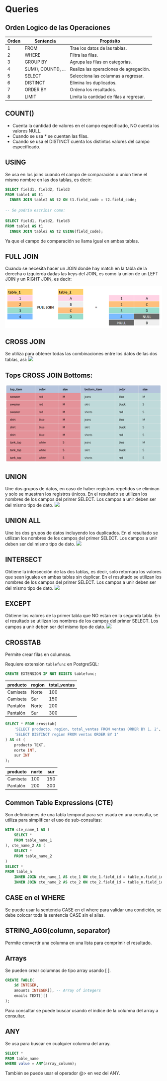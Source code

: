 # Queries

## Orden Logico de las Operaciones

Orden| Sentencia           |  Propósito
-----|---------------------|---------------
1    | FROM                |  Trae los datos de las tablas.
2    | WHERE               |  Filtra las filas.
3    | GROUP BY            |  Agrupa las filas en categorias.
4    | SUM(), COUNT(), ... |  Realiza las operaciones de agregación.
5    | SELECT              |  Selecciona las columnas a regresar.
6    | DISTINCT            |  Elimina los duplicados.
7    | ORDER BY            |  Ordena los resultados.
8    | LIMIT               |  Limita la cantidad de filas a regresar.

## COUNT()
- Cuenta la cantidad de valores en el campo especificado, NO cuenta los valores NULL.
- Cuando se usa * se cuentan las filas.
- Cuando se usa el DISTINCT cuenta los distintos valores del campo especificado.

## USING
Se usa en los joins cuando el campo de comparación o union tiene el mismo nombre en las dos tablas, es decir:
```sql
SELECT field1, field2, field3
FROM table1 AS t1
  INNER JOIN table2 AS t2 ON t1.field_code = t2.field_code;

-- Se podría escribir como:

SELECT field1, field2, field3
FROM table1 AS t1
  INNER JOIN table2 AS t2 USING(field_code);
```

Ya que el campo de comparación se llama igual en ambas tablas.

## FULL JOIN
Cuando se necesita hacer un JOIN donde hay match en la tabla de la derecha o izquierda dadas las keys del JOIN, es como la union de un LEFT JOIN y un RIGHT JOIN, es decir:

<img src="images/full_join.png">


## CROSS JOIN
Se utiliza para obtener todas las combinaciones entre los datos de las dos tablas, así:
<img src="cross_join.png">

## Tops CROSS JOIN Bottoms:
<img src="images/top_cross_join_bottoms.png">

## UNION
Une dos grupos de datos, en caso de haber registros repetidos se eliminan y solo se muestran los registros únicos. En el resultado se utilizan los nombres de los campos del primer SELECT. Los campos a unir deben ser del mismo tipo de dato.
<img src="a_union_b.png">

## UNION ALL
Une los dos grupos de datos incluyendo los duplicados. En el resultado se utilizan los nombres de los campos del primer SELECT. Los campos a unir deben ser del mismo tipo de dato.
<img src="a_union_all_b.png">

## INTERSECT
Obtiene la intersección de las dos tablas, es decir, solo retornara los valores que sean iguales en ambas tablas sin duplicar. En el resultado se utilizan los nombres de los campos del primer SELECT. Los campos a unir deben ser del mismo tipo de dato.
<img src="intersect.png">

## EXCEPT
Obtiene los valores de la primer tabla que NO estan en la segunda tabla. En el resultado se utilizan los nombres de los campos del primer SELECT. Los campos a unir deben ser del mismo tipo de dato.
<img src="except.png">

## CROSSTAB
Permite crear filas en columnas.

Requiere extensión ```tablefunc``` en PostgreSQL:
```sql
CREATE EXTENSION IF NOT EXISTS tablefunc;
```
producto    |  region    |  total_ventas
------------|------------|---------------
Camiseta    |  Norte     |  100
Camiseta    |  Sur       |  150
Pantalón    |  Norte     |  200
Pantalón    |  Sur       |  300

```sql
SELECT * FROM crosstab(
    'SELECT producto, region, total_ventas FROM ventas ORDER BY 1, 2',
    'SELECT DISTINCT region FROM ventas ORDER BY 1'
) AS ct (
    producto TEXT,
    norte INT,
    sur INT
);
```

producto    |  norte  |  sur
------------|---------|------
Camiseta    |   100   |  150
Pantalón    |   200   |  300


## Common Table Expressions (CTE)
Son definiciones de una tabla temporal para ser usada en una consulta, se utiliza para simplificar el uso de sub-consultas:
```sql
WITH cte_name_1 AS (
    SELECT *
    FROM table_name_1
), cte_name_2 AS (
    SELECT *
    FROM table_name_2
)
SELECT *
FROM table_n
    INNER JOIN cte_name_1 AS cte_1 ON cte_1.field_id = table_n.field_id
    INNER JOIN cte_name_2 AS cte_2 ON cte_2.field_id = table_n.field_id;
```

## CASE en el WHERE
Se puede usar la sentencia CASE en el where para validar una condición, se debe colocar toda la sentencia CASE sin el alias.

## STRING_AGG(column, separator)
Permite convertir una columna en una lista para comprimir el resultado.

## Arrays
Se pueden crear columnas de tipo array usando [ ].
```sql
CREATE TABLE(
    id INTEGER,
    amounts INTEGER[], -- Array of integers
    emails TEXT[][]
);
```

Para consultar se puede buscar usando el indice de la columna del array a consultar.

## ANY
Se usa para buscar en cualquier columna del array.
```sql
SELECT *
FROM table_name
WHERE value = ANY(array_column);
```

También se puede usar el operador @> en vez del ANY.
